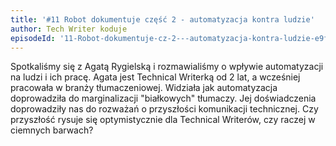```yaml
---
title: '#11 Robot dokumentuje część 2 - automatyzacja kontra ludzie'
author: Tech Writer koduje
episodeId: '11-Robot-dokumentuje-cz-2---automatyzacja-kontra-ludzie-e9fvag/a-a15cigr'
---
```


Spotkaliśmy się z Agatą Rygielską i rozmawialiśmy o wpływie automatyzacji na
ludzi i ich pracę. Agata jest Technical Writerką od 2 lat, a wcześniej pracowała
w branży tłumaczeniowej. Widziała jak automatyzacja doprowadziła do
marginalizacji "białkowych" tłumaczy. Jej doświadczenia doprowadziły nas do
rozważań o przyszłości komunikacji technicznej. Czy przyszłość rysuje się
optymistycznie dla Technical Writerów, czy raczej w ciemnych barwach?

